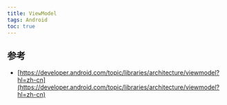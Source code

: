 ```yaml
---
title: ViewModel
tags: Android
toc: true
---
```



## 参考

- [https://developer.android.com/topic/libraries/architecture/viewmodel?hl=zh-cn](https://developer.android.com/topic/libraries/architecture/viewmodel?hl=zh-cn)